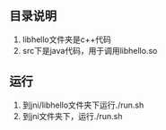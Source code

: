 ## 目录说明
1. libhello文件夹是c++代码
2. src下是java代码，用于调用libhello.so

## 运行
1. 到jni/libhello文件夹下运行./run.sh
2. 到jni文件夹下，运行./run.sh
